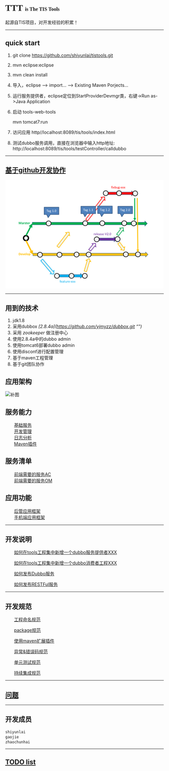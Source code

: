 # <font face="Times New Roman">TTT</font> <font size=3 face="Times New Roman"> is The TIS Tools</font>

起源自TIS项目，对开发经验的积累！

--------

##	quick start

1. git clone https://github.com/shiyunlai/tistools.git

2. mvn eclipse:eclipse

3. mvn clean install

4. 导入，eclipse --> import... --> Existing Maven Porjects...

5. 运行服务提供者，eclipse定位到StartProviderDevmgr类，右键->Run as->Java Application

5. 启动 tools-web-tools  

	mvn tomcat7:run

5. 访问应用 http//localhost:8089/tis/tools/index.html  

5. 测试dubbo服务调用，直接在浏览器中输入http地址: http://localhost:8089/tis/tools/testController/calldubbo

--------

##	[基于github开发协作](./readme/基于Github开发协作.MD "开发管理")

![MDT分支策略](./readme/img/Git-MDT.png)

--------

## 用到的技术

1. jdk1.8
1. 采用dubbox *[2.8.4a](https://github.com/yjmyzz/dubbox.git “”)*  
1. 采用 *zookeeper* 做注册中心  
1. 使用2.8.4a中的dubbo admin  
1. 使用tomcat6部署dubbo admin
1. 使用disconf进行配置管理
1. 基于maven工程管理
1. 基于git团队协作


## 应用架构

![补图]()


## 服务能力

&emsp;&emsp;[基础服务](./tools-service-abf/README.MD "Application Basic Framework")  
&emsp;&emsp;[开发管理](./tools-service-devmgr/README.MD "Develop Management")  
&emsp;&emsp;[日志分析](./tools-service-biztrace/README.MD "Business Log and Trace Analyze")  
&emsp;&emsp;[Maven插件](./tools-maven-plugin/README.MD "TTT的Maven扩展插件")  


## 服务清单

&emsp;&emsp;[前端需要的服务AC](./readme/前端需要的服务清单-AC.MD "前端需要的服务清单AC")  
&emsp;&emsp;[前端需要的服务OM](./readme/前端需要的服务清单-OM.MD "前端需要的服务清单OM")  


## 应用功能

&emsp;&emsp;[后管应用框架](./tools-web-tools/README.MD "应用基础框架，提供了OM、AC、SYS等基础管理能力")  
&emsp;&emsp;[手机端应用框架](... "提供一个手机端前端框架，对标‘指旺’")  

--------

##	开发说明

&emsp;&emsp;[如何在tools工程集中新增一个dubbo服务提供者XXX](./readme/新增一个服务提供者工程.MD "")

&emsp;&emsp;[如何在tools工程集中新增一个dubbo消费者工程XXX](./readme/新增一个服务消费者工程.MD "")

&emsp;&emsp;[如何发布Dubbo服务](./readme/发布Dubbo服务.MD "")

&emsp;&emsp;[如何发布RESTFul服务](./readme/发布RESTFul服务.MD "")


--------

##	开发规范

&emsp;&emsp;[工程命名规范](http://www.bronsp.com:8060/index.php?s=/5&page_id=106 "工程命名")

&emsp;&emsp;[package规范](http://www.bronsp.com:8060/index.php?s=/5&page_id=107 "package命名")

&emsp;&emsp;[使用maven扩展插件](./readme/使用Tools的Maven扩展插件.MD "maven扩展插件的使用")

&emsp;&emsp;[异常&错误码规范](./readme/异常和错误码.MD "异常和错误码")

&emsp;&emsp;[单元测试规范](./readme/如何进行单元测试.MD "单元测试")

&emsp;&emsp;[持续集成规范](./readme/如何进行持续集成.MD "持续集成")

--------

## [问题](./readme/问题收集.MD "关于问题")

--------

## 开发成员

	shiyunlai
	gaojie
	zhaochunhai

--------

## [TODO list](./readme/simple-plan.MD "工作计划")
